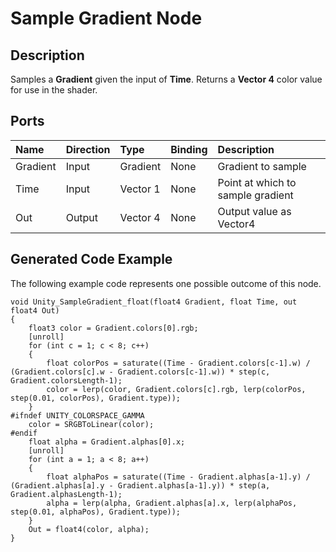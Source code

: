 # Sample Gradient Node

## Description

Samples a **Gradient** given the input of **Time**. Returns a **Vector 4** color value for use in the shader.

## Ports

| Name        | Direction           | Type  | Binding | Description |
|:------------ |:-------------|:-----|:---|:---|
| Gradient      | Input | Gradient | None | Gradient to sample |
| Time      | Input | Vector 1 | None | Point at which to sample gradient |
| Out | Output      |    Vector 4 | None | Output value as Vector4 |

## Generated Code Example

The following example code represents one possible outcome of this node.

```
void Unity_SampleGradient_float(float4 Gradient, float Time, out float4 Out)
{
    float3 color = Gradient.colors[0].rgb;
    [unroll]
    for (int c = 1; c < 8; c++)
    {
        float colorPos = saturate((Time - Gradient.colors[c-1].w) / (Gradient.colors[c].w - Gradient.colors[c-1].w)) * step(c, Gradient.colorsLength-1);
        color = lerp(color, Gradient.colors[c].rgb, lerp(colorPos, step(0.01, colorPos), Gradient.type));
    }
#ifndef UNITY_COLORSPACE_GAMMA
    color = SRGBToLinear(color);
#endif
    float alpha = Gradient.alphas[0].x;
    [unroll]
    for (int a = 1; a < 8; a++)
    {
        float alphaPos = saturate((Time - Gradient.alphas[a-1].y) / (Gradient.alphas[a].y - Gradient.alphas[a-1].y)) * step(a, Gradient.alphasLength-1);
        alpha = lerp(alpha, Gradient.alphas[a].x, lerp(alphaPos, step(0.01, alphaPos), Gradient.type));
    }
    Out = float4(color, alpha);
}
```